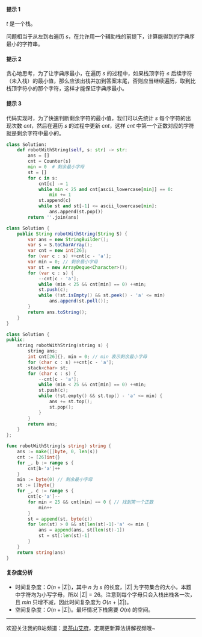 #### 提示 1

$t$ 是一个栈。

问题相当于从左到右遍历 $s$，在允许用一个辅助栈的前提下，计算能得到的字典序最小的字符串。

#### 提示 2

贪心地思考，为了让字典序最小，在遍历 $s$ 的过程中，如果栈顶字符 $\le$ 后续字符（未入栈）的最小值，那么应该出栈并加到答案末尾，否则应当继续遍历，取到比栈顶字符小的那个字符，这样才能保证字典序最小。

#### 提示 3

代码实现时，为了快速判断剩余字符的最小值，我们可以先统计 $s$ 每个字符的出现次数 $\textit{cnt}$，然后在遍历 $s$ 的过程中更新 $\textit{cnt}$，这样 $\textit{cnt}$ 中第一个正数对应的字符就是剩余字符中最小的。

```py [sol1-Python3]
class Solution:
    def robotWithString(self, s: str) -> str:
        ans = []
        cnt = Counter(s)
        min = 0  # 剩余最小字母
        st = []
        for c in s:
            cnt[c] -= 1
            while min < 25 and cnt[ascii_lowercase[min]] == 0:
                min += 1
            st.append(c)
            while st and st[-1] <= ascii_lowercase[min]:
                ans.append(st.pop())
        return ''.join(ans)
```

```java [sol1-Java]
class Solution {
    public String robotWithString(String S) {
        var ans = new StringBuilder();
        var s = S.toCharArray();
        var cnt = new int[26];
        for (var c : s) ++cnt[c - 'a'];
        var min = 0; // 剩余最小字母
        var st = new ArrayDeque<Character>();
        for (var c : s) {
            --cnt[c - 'a'];
            while (min < 25 && cnt[min] == 0) ++min;
            st.push(c);
            while (!st.isEmpty() && st.peek() - 'a' <= min)
                ans.append(st.poll());
        }
        return ans.toString();
    }
}
```

```cpp [sol1-C++]
class Solution {
public:
    string robotWithString(string s) {
        string ans;
        int cnt[26]{}, min = 0; // min 表示剩余最小字母
        for (char c : s) ++cnt[c - 'a'];
        stack<char> st;
        for (char c : s) {
            --cnt[c - 'a'];
            while (min < 25 && cnt[min] == 0) ++min;
            st.push(c);
            while (!st.empty() && st.top() - 'a' <= min) {
                ans += st.top();
                st.pop();
            }
        }
        return ans;
    }
};
```

```go [sol1-Go]
func robotWithString(s string) string {
	ans := make([]byte, 0, len(s))
	cnt := [26]int{}
	for _, b := range s {
		cnt[b-'a']++
	}
	min := byte(0) // 剩余最小字母
	st := []byte{}
	for _, c := range s {
		cnt[c-'a']--
		for min < 25 && cnt[min] == 0 { // 找到第一个正数
			min++
		}
		st = append(st, byte(c))
		for len(st) > 0 && st[len(st)-1]-'a' <= min {
			ans = append(ans, st[len(st)-1])
			st = st[:len(st)-1]
		}
	}
	return string(ans)
}
```

#### 复杂度分析

- 时间复杂度：$O(n+|\Sigma|)$，其中 $n$ 为 $s$ 的长度，$|\Sigma|$ 为字符集合的大小，本题中字符均为小写字母，所以 $|\Sigma|=26$。注意到每个字母只会入栈出栈各一次，且 $\textit{min}$ 只增不减，因此时间复杂度为 $O(n+|\Sigma|)$。
- 空间复杂度：$O(n+|\Sigma|)$。最坏情况下栈需要 $O(n)$ 的空间。

---

欢迎关注我的B站频道：[灵茶山艾府](https://space.bilibili.com/206214)，定期更新算法讲解视频哦~
